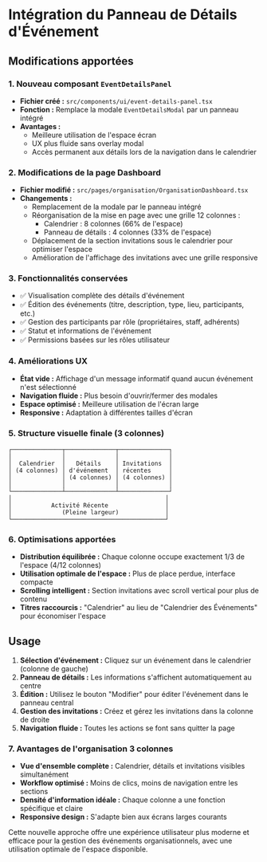 # Intégration du Panneau de Détails d'Événement

## Modifications apportées

### 1. Nouveau composant `EventDetailsPanel`
- **Fichier créé :** `src/components/ui/event-details-panel.tsx`
- **Fonction :** Remplace la modale `EventDetailsModal` par un panneau intégré
- **Avantages :**
  - Meilleure utilisation de l'espace écran
  - UX plus fluide sans overlay modal
  - Accès permanent aux détails lors de la navigation dans le calendrier

### 2. Modifications de la page Dashboard
- **Fichier modifié :** `src/pages/organisation/OrganisationDashboard.tsx`
- **Changements :**
  - Remplacement de la modale par le panneau intégré
  - Réorganisation de la mise en page avec une grille 12 colonnes :
    - Calendrier : 8 colonnes (66% de l'espace)
    - Panneau de détails : 4 colonnes (33% de l'espace)
  - Déplacement de la section invitations sous le calendrier pour optimiser l'espace
  - Amélioration de l'affichage des invitations avec une grille responsive

### 3. Fonctionnalités conservées
- ✅ Visualisation complète des détails d'événement
- ✅ Édition des événements (titre, description, type, lieu, participants, etc.)
- ✅ Gestion des participants par rôle (propriétaires, staff, adhérents)
- ✅ Statut et informations de l'événement
- ✅ Permissions basées sur les rôles utilisateur

### 4. Améliorations UX
- **État vide :** Affichage d'un message informatif quand aucun événement n'est sélectionné
- **Navigation fluide :** Plus besoin d'ouvrir/fermer des modales
- **Espace optimisé :** Meilleure utilisation de l'écran large
- **Responsive :** Adaptation à différentes tailles d'écran

### 5. Structure visuelle finale (3 colonnes)
```
┌──────────────┬──────────────┬──────────────┐
│              │              │              │
│  Calendrier  │   Détails    │ Invitations  │
│ (4 colonnes) │ d'événement  │ récentes     │
│              │ (4 colonnes) │ (4 colonnes) │
│              │              │              │
└──────────────┴──────────────┴──────────────┘
│                                           │
│           Activité Récente                │
│              (Pleine largeur)             │
└───────────────────────────────────────────┘
```

### 6. Optimisations apportées
- **Distribution équilibrée :** Chaque colonne occupe exactement 1/3 de l'espace (4/12 colonnes)
- **Utilisation optimale de l'espace :** Plus de place perdue, interface compacte
- **Scrolling intelligent :** Section invitations avec scroll vertical pour plus de contenu
- **Titres raccourcis :** "Calendrier" au lieu de "Calendrier des Événements" pour économiser l'espace

## Usage

1. **Sélection d'événement :** Cliquez sur un événement dans le calendrier (colonne de gauche)
2. **Panneau de détails :** Les informations s'affichent automatiquement au centre
3. **Édition :** Utilisez le bouton "Modifier" pour éditer l'événement dans le panneau central
4. **Gestion des invitations :** Créez et gérez les invitations dans la colonne de droite
5. **Navigation fluide :** Toutes les actions se font sans quitter la page

### 7. Avantages de l'organisation 3 colonnes
- **Vue d'ensemble complète :** Calendrier, détails et invitations visibles simultanément
- **Workflow optimisé :** Moins de clics, moins de navigation entre les sections
- **Densité d'information idéale :** Chaque colonne a une fonction spécifique et claire
- **Responsive design :** S'adapte bien aux écrans larges courants

Cette nouvelle approche offre une expérience utilisateur plus moderne et efficace pour la gestion des événements organisationnels, avec une utilisation optimale de l'espace disponible.